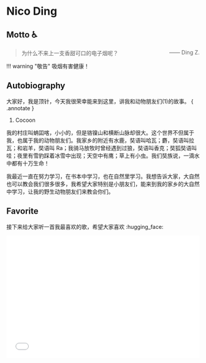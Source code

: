 # Nico Ding

## M**otto** :wheelchair:

> 为什么不来上一支香甜可口的电子烟呢？<span style="float: right">—— Ding Z.</span>

!!! warning "敬告"
    吸烟有害健康！

## Autobiography

大家好，我是顶针，今天我很荣幸能来到这里，讲我和动物朋友们(1)的故事。
{ .annotate }

1.  Cocoon

我的村庄叫蚺囸喀，小小的，但是铬镍山和横断山脉却很大。这个世界不但属于我，也属于我的动物朋友们。我家乡的附近有水鹿，奘语叫哈瓦；麝，奘语叫拉瓦；和岩羊，奘语叫 Ra；我骑马放牧时曾经遇到过狼，奘语叫香克；奘狐奘语叫哇；夜里有雪豹踩着冰雪中出现；天空中有鹰；草上有小虫。我们奘族说，一滴水中都有十万生命！

我最近一直在努力学习，在书本中学习，也在自然里学习。我想告诉大家，大自然也可以教会我们很多很多，我希望大家特别是小朋友们，能来到我的家乡的大自然中学习，让我的野生动物朋友们来教会你们。

## Favorite

接下来给大家听一首我最喜欢的歌，希望大家喜欢 :hugging_face:

<iframe src="//player.bilibili.com/player.html?bvid=BV1UW4y1N79w&p=1&autoplay=false&poster=true&muted=false&refer=false" scrolling="no" border="0" frameborder="no" framespacing="0" allowfullscreen="false" width="100%" height="320px"> </iframe>
